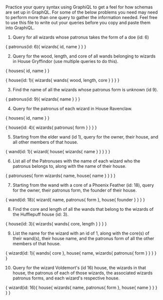 Practice your query syntax using GraphiQL to get a feel for how schemas are set up in GraphQL. For some of the below problems you need may need to perform more than one query to gather the information needed. Feel free to use this file to write out your queries before you copy and paste them into GraphiQL.

1. Query for all wizards whose patronus takes the form of a doe (id: 6)

  {
    patronus(id: 6){
      wizards{
        id,
        name
      }
    }
  }

2. Query for the wood, length, and core of all wands belonging to wizards in House Gryffindor (use multiple queries to do this).

  {
    houses{
      id,
      name
    }
  }

  {
    house(id: 1){
      wizards{
        wands{
          wood,
          length,
          core
        }
      }
    }
  }

3. Find the name of all the wizards whose patronus form is unknown (id 9).

  {
    patronus(id: 9){
      wizards{
        name
      }
    }
  }

4. Query for the patronus of each wizard in House Ravenclaw.

  {
    houses{
      id,
      name
    }
  }

  {
    house(id: 4){
      wizards{
        patronus{
          form
        }
      }
    }
  }

5. Starting from the elder wand (id 1), query for the owner, their house, and all other members of that house.

  {
    wand(id: 1){
      wizard{
        house{
          wizards{
            name
          }
        }
      }
    }
  }


6. List all of the Patronuses with the name of each wizard who the patronus belongs to, along with the name of their house.

  {
    patronuses{
      form
      wizards{
        name,
        house{
          name
        }
      }
    }
  }

7. Starting from the wand with a core of a Phoenix Feather (id: 18), query for the owner, their patronus form, the founder of their house.

  {
    wand(id: 18){
      wizard{
        name,
        patronus{
          form
        },
        house{
          founder
        }
      }
    }
  }

8. Find the core and length of all the wands that belong to the wizards of the Hufflepuff house (id: 3).

  {
    house(id: 3){
      wizards{
        wands{
          core,
          length
        }
      }
    }
  }

9. List the name for the wizard with an id of 1, along with the core(s) of their wand(s), their house name, and the patronus form of all the other members of that house.

  {
    wizard(id: 1){
      wands{
        core
      },
      house{
        name,
        wizards{
          patronus{
            form
          }
        }
      }
    }
  }

10. Query for the wizard Voldemort's (id 16) house, the wizards in that house, the patronus of each of those wizards, the associated wizards patronus forms, and each wizard's respective house.

  {
    wizard(id: 16){
      house{
        wizards{
          name,
          patronus{
            form
          },
          house{
            name
          }
        }
      }
    }
  }
